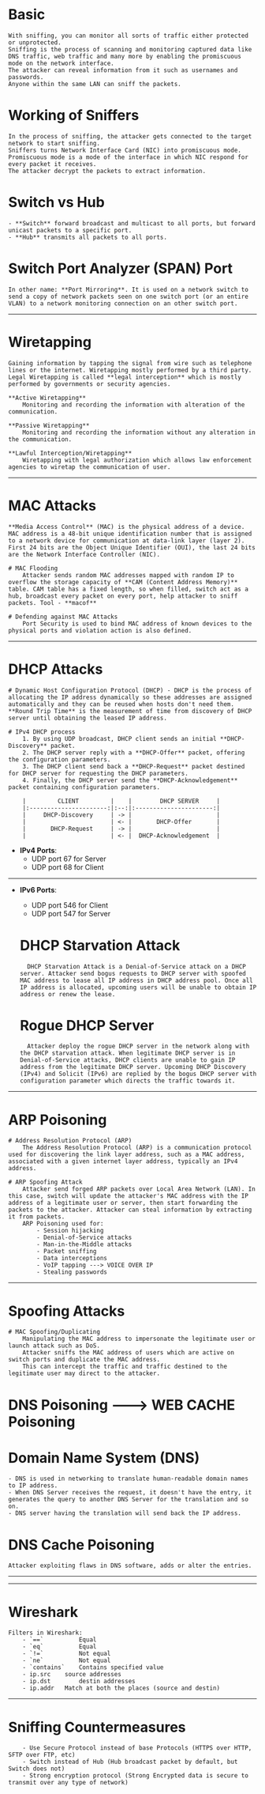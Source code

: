 # Basic
	With sniffing, you can monitor all sorts of traffic either protected or unprotected.
	Sniffing is the process of scanning and monitoring captured data like DNS traffic, web traffic and many more by enabling the promiscuous mode on the network interface.
	The attacker can reveal information from it such as usernames and passwords.
	Anyone within the same LAN can sniff the packets.

# Working of Sniffers
	In the process of sniffing, the attacker gets connected to the target network to start sniffing.
	Sniffers turns Network Interface Card (NIC) into promiscuous mode.
	Promiscuous mode is a mode of the interface in which NIC respond for every packet it receives.
	The attacker decrypt the packets to extract information.

# Switch vs Hub
	- **Switch** forward broadcast and multicast to all ports, but forward unicast packets to a specific port.
	- **Hub** transmits all packets to all ports.

# Switch Port Analyzer (SPAN) Port
	In other name: **Port Mirroring**. It is used on a network switch to send a copy of network packets seen on one switch port (or an entire VLAN) to a network monitoring connection on an other switch port.
--------------------------------------------------------------------------------------------------------------
# Wiretapping
	Gaining information by tapping the signal from wire such as telephone lines or the internet. Wiretapping mostly performed by a third party. Legal Wiretapping is called **legal interception** which is mostly performed by governments or security agencies.

	**Active Wiretapping**
		Monitoring and recording the information with alteration of the communication.

	**Passive Wiretapping**
		Monitoring and recording the information without any alteration in the communication.

	**Lawful Interception/Wiretapping**
		Wiretapping with legal authorization which allows law enforcement agencies to wiretap the communication of user.
--------------------------------------------------------------------------------------------------------------
# MAC Attacks
	**Media Access Control** (MAC) is the physical address of a device. MAC address is a 48-bit unique identification number that is assigned to a network device for communication at data-link layer (layer 2). First 24 bits are the Object Unique Identifier (OUI), the last 24 bits are the Network Interface Controller (NIC).

	# MAC Flooding
		Attacker sends random MAC addresses mapped with random IP to overflow the storage capacity of **CAM (Content Address Memory)** table. CAM table has a fixed length, so when filled, switch act as a hub, broadcast every packet on every port, help attacker to sniff packets. Tool - **macof**

	# Defending against MAC Attacks
		Port Security is used to bind MAC address of known devices to the physical ports and violation action is also defined.
--------------------------------------------------------------------------------------------------------------
# DHCP Attacks
	# Dynamic Host Configuration Protocol (DHCP) - DHCP is the process of allocating the IP address dynamically so these addresses are assigned automatically and they can be reused when hosts don't need them. **Round Trip Time** is the measurement of time from discovery of DHCP server until obtaining the leased IP address.

	# IPv4 DHCP process
		1. By using UDP broadcast, DHCP client sends an initial **DHCP-Discovery** packet.
		2. The DHCP server reply with a **DHCP-Offer** packet, offering the configuration parameters.
		3. The DHCP client send back a **DHCP-Request** packet destined for DHCP server for requesting the DHCP parameters.
		4. Finally, the DHCP server send the **DHCP-Acknowledgement** packet containing configuration parameters.

		|         CLIENT         |    |        DHCP SERVER     |
		|:----------------------:|:--:|:----------------------:|
		|     DHCP-Discovery     | -> |	                       |
		|                        | <- |       DHCP-Offer       |
		|       DHCP-Request     | -> |                        |
		|                        | <- |  DHCP-Acknowledgement  |

- **IPv4 Ports**:
    - UDP port 67 for Server
    - UDP port 68 for Client
----------------------------------------------------------------------------------------------------------
- **IPv6 Ports**:
    - UDP port 546 for Client
    - UDP port 547 for Server

	# DHCP Starvation Attack
		DHCP Starvation Attack is a Denial-of-Service attack on a DHCP server. Attacker send bogus requests to DHCP server with spoofed MAC address to lease all IP address in DHCP address pool. Once all IP address is allocated, upcoming users will be unable to obtain IP address or renew the lease.

	# Rogue DHCP Server
		Attacker deploy the rogue DHCP server in the network along with the DHCP starvation attack. When legitimate DHCP server is in Denial-of-Service attacks, DHCP clients are unable to gain IP address from the legitimate DHCP server. Upcoming DHCP Discovery (IPv4) and Solicit (IPv6) are replied by the bogus DHCP server with configuration parameter which directs the traffic towards it.
--------------------------------------------------------------------------------------------------------------
# ARP Poisoning
	# Address Resolution Protocol (ARP)
		The Address Resolution Protocol (ARP) is a communication protocol used for discovering the link layer address, such as a MAC address, associated with a given internet layer address, typically an IPv4 address.

	# ARP Spoofing Attack
		Attacker send forged ARP packets over Local Area Network (LAN). In this case, switch will update the attacker's MAC address with the IP address of a legitimate user or server, then start forwarding the packets to the attacker. Attacker can steal information by extracting it from packets.
		ARP Poisoning used for:
			- Session hijacking
			- Denial-of-Service attacks
			- Man-in-the-Middle attacks
			- Packet sniffing
			- Data interceptions
			- VoIP tapping ---> VOICE OVER IP
			- Stealing passwords
--------------------------------------------------------
# Spoofing Attacks
	# MAC Spoofing/Duplicating
		Manipulating the MAC address to impersonate the legitimate user or launch attack such as DoS.
		Attacker sniffs the MAC address of users which are active on switch ports and duplicate the MAC address.
		This can intercept the traffic and traffic destined to the legitimate user may direct to the attacker.

# DNS Poisoning   ---> WEB CACHE Poisoning

# Domain Name System (DNS)
	- DNS is used in networking to translate human-readable domain names to IP address.
	- When DNS Server receives the request, it doesn't have the entry, it generates the query to another DNS Server for the translation and so on.
	- DNS server having the translation will send back the IP address.

# DNS Cache Poisoning
	Attacker exploiting flaws in DNS software, adds or alter the entries.

------------------------------------------------------------------------------------------------------------
------------------------------------------------------------------------------------------------------------
# Wireshark
	Filters in Wireshark:
		- `==`			Equal
		- `eq`			Equal
		- `!=`			Not equal
		- `ne`			Not equal
		- `contains`	Contains specified value
		- ip.src  	source addresses
		- ip.dst 		destin addresses
		- ip.addr 	Match at both the places (source and destin)
--------------------------------------------------------------------------------------------------------------
# Sniffing Countermeasures
		- Use Secure Protocol instead of base Protocols (HTTPS over HTTP, SFTP over FTP, etc)
		- Switch instead of Hub (Hub broadcast packet by default, but Switch does not)
		- Strong encryption protocol (Strong Encrypted data is secure to transmit over any type of network)
